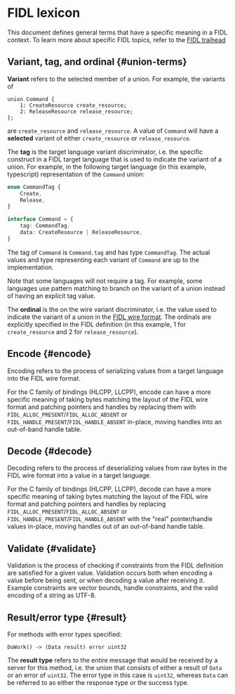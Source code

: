 # FIDL lexicon

This document defines general terms that have a specific meaning in a FIDL
context. To learn more about specific FIDL topics, refer to the [FIDL
traihead][trailhead]

## Variant, tag, and ordinal {#union-terms}

**Variant** refers to the selected member of a union. For example, the variants
of

```fidl
union Command {
    1: CreateResource create_resource;
    2: ReleaseResource release_resource;
};
```

are `create_resource` and `release_resource`. A value of `Command` will have a
**selected** variant of either `create_resource` or `release_resource`.

The **tag** is the target language variant discriminator, i.e. the specific
construct in a FIDL target language that is used to indicate the variant of a
union. For example, in the following target language (in this example,
typescript) representation of the `Command` union:

```typescript
enum CommandTag {
    Create,
    Release,
}

interface Command = {
    tag: CommandTag,
    data: CreateResource | ReleaseResource,
}
```

The tag of `Command` is `Command.tag` and has type `CommandTag`. The actual
values and type representing each variant of `Command` are up to the
implementation.

Note that some languages will not require a tag. For example, some languages use
pattern matching to branch on the variant of a union instead of having an
explicit tag value.

The **ordinal** is the on the wire variant discriminator, i.e. the value used to
indicate the variant of a union in the [FIDL wire format][wire-format]. The
ordinals are explicitly specified in the FIDL definition (in this example, 1 for
`create_resource` and 2 for `release_resource`).

## Encode {#encode}

Encoding refers to the process of serializing values from a target language into
the FIDL wire format.

For the C family of bindings (HLCPP, LLCPP), encode can have a more specific
meaning of taking bytes matching the layout of the FIDL wire format and patching
pointers and handles by replacing them with
`FIDL_ALLOC_PRESENT`/`FIDL_ALLOC_ABSENT` or
`FIDL_HANDLE_PRESENT`/`FIDL_HANDLE_ABSENT` in-place, moving handles into an
out-of-band handle table.

## Decode {#decode}

Decoding refers to the process of deserializing values from raw bytes in the
FIDL wire format into a value in a target language.

For the C family of bindings (HLCPP, LLCPP), decode can have a more specific
meaning of taking bytes matching the layout of the FIDL wire format and patching
pointers and handles by replacing `FIDL_ALLOC_PRESENT`/`FIDL_ALLOC_ABSENT` or
`FIDL_HANDLE_PRESENT`/`FIDL_HANDLE_ABSENT` with the "real" pointer/handle
values in-place, moving handles out of an out-of-band handle table.

## Validate {#validate}

Validation is the process of checking if constraints from the FIDL definition
are satisfied for a given value. Validation occurs both when encoding a value
before being sent, or when decoding a value after receiving it. Example
constraints are vector bounds, handle constraints, and the valid encoding of a
string as UTF-8.

## Result/error type {#result}

For methods with error types specified:

```fidl
DoWork() -> (Data result) error uint32
```

The **result type** refers to the entire message that would be received by a
server for this method, i.e. the union that consists of either a result of
`Data` or an error of `uint32`. The error type in this case is `uint32`, whereas
`Data` can be referred to as either the response type or the success type.

<!-- xrefs -->
[trailhead]: /docs/development/languages/fidl/README.md
[wire-format]: /docs/reference/fidl/language/wire-format
